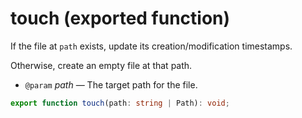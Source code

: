 <!-- INPUT:
/**
 * If the file at `path` exists, update its creation/modification timestamps.
 *
 * Otherwise, create an empty file at that path.
 *
 * @param path The target path for the file.
 */
export function touch(path: string | Path): void;

-->
# touch (exported function)

If the file at `path` exists, update its creation/modification timestamps.

Otherwise, create an empty file at that path.

- `@param` _path_ — The target path for the file.

```ts
export function touch(path: string | Path): void;
```

<!-- OUTPUT.frontmatter:
null
-->
<!-- OUTPUT.warnings:
[]
-->
